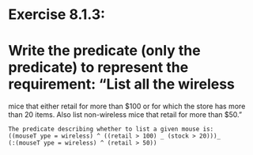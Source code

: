 # Exercise 8.1.3:

# Write the predicate (only the predicate) to represent the requirement: “List all the wireless
mice that either retail for more than $100 or for which the store has more than 20 items.
Also list non-wireless mice that retail for more than $50.”

```
The predicate describing whether to list a given mouse is:
((mouseT ype = wireless) ^ ((retail > 100) _ (stock > 20)))_
(:(mouseT ype = wireless) ^ (retail > 50))

```
